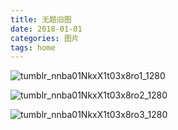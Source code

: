 ```yaml
---
title: 无题旧图
date: 2018-01-01
categories: 图片
tags: home
---
```


![tumblr_nnba01NkxX1t03x8ro1_1280](https://i.loli.net/2019/01/02/5c2cb6fe65019.jpg)

![tumblr_nnba01NkxX1t03x8ro2_1280](https://i.loli.net/2019/01/02/5c2cb6fe9f281.jpg)

![tumblr_nnba01NkxX1t03x8ro3_1280](https://i.loli.net/2019/01/02/5c2cb6fe62cb8.jpg)
